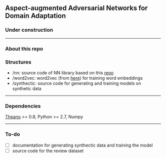 ## Aspect-augmented Adversarial Networks for Domain Adaptation

### Under construction
-------
### About this repo

### Structures
  - /nn: source code of NN library based on this [repo](https://github.com/taolei87/rcnn/tree/master/code/nn)
  - /word2vec: word2vec (from [here](https://code.google.com/archive/p/word2vec/)) for training word embeddings
  - /synthectic: source code for generating and training models on synthetic data

-------
### Dependencies
  [Theano](http://deeplearning.net/software/theano/) >= 0.8, Python >= 2.7, Numpy

-------

### To-do
  - [ ] documentation for generating synthectic data and training the model
  - [ ] source code for the review dataset
